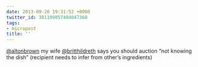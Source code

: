 ```yaml
---
date: 2013-09-20 19:31:52 +0000
twitter_id: 381199057404047360
tags:
- micropost
title: ''
---
```


[@altonbrown](https://twitter.com/altonbrown) my wife [@britthildreth](https://twitter.com/britthildreth) says you should auction “not knowing the dish” (recipient needs to infer from other’s ingredients)
